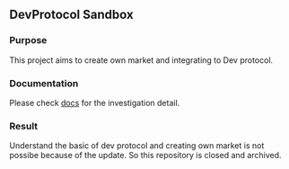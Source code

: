 ## DevProtocol Sandbox

### Purpose

This project aims to create own market and integrating to Dev protocol.

### Documentation
Please check [docs](https://github.com/taijusanagi/sandbox-devprotocol/tree/master/docs) for the investigation detail.

### Result
Understand the basic of dev protocol and creating own market is not possibe because of the update.
So this repository is closed and archived.
